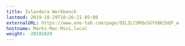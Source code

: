 ```yaml
---
title: Islandora Workbench      
lastmod: 2019-10-29T10:26:21-05:00
externalURL: https://www.one-tab.com/page/OILILCURQvSGYX8K2bQF_w
hostname: Marks-Mac-Mini.local
weight: -20191029
---
```

